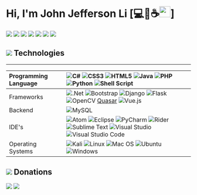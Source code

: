 #  Hi, I'm John Jefferson Li [:computer::black_flag::coffee:<img src="https://raw.githubusercontent.com/MartinHeinz/MartinHeinz/master/wave.gif" width="30px">]

<a href="https://www.facebook.com/lijohnjefferson/"><img src="https://img.shields.io/badge/facebook-%231877F2.svg?&style=for-the-badge&logo=facebook&logoColor=white" style="max-width:100%;"></a>
<a href="https://www.linkedin.com/in/john-jefferson-li-3b86811b0/"><img src="https://img.shields.io/badge/linkedin-%230077B5.svg?&style=for-the-badge&logo=linkedin&logoColor=white" style="max-width:100%;"></a>
<a href="mailto:lijohnjefferson@gmail.com"><img src="https://img.shields.io/badge/gmail-%23D14836.svg?&style=for-the-badge&logo=gmail&logoColor=white"></a>
<a href="mailto:2105995651@qq.com"><img src="https://img.shields.io/badge/QQ-%23EB1923.svg?&style=for-the-badge&logo=Tencent%20QQ&logoColor=white" style="max-width:100%;"></a>
<a href="mailto:yiyohwi@naver.com"><img src="https://img.shields.io/badge/네이버-%2381B441.svg?&style=for-the-badge&logo=Envato&logoColor=green" style="max-width:100%;"></a>
<a href="https://johnjeffersonli.com/wechat.jpg"><img src="https://img.shields.io/badge/微信-%237BB32E.svg?&style=for-the-badge&logo=WeChat&logoColor=white" style="max-width:100%;" style="max-width:100%;"></a>
<a href="https://weibo.com/7412800321/profile"><img src="https://img.shields.io/badge/微博-%23E6162D.svg?&style=for-the-badge&logo=Sina%20Weibo&logoColor=white" style="max-width:100%;" style="max-width:100%;"></a>


## <img src="https://img.icons8.com/color/26/000000/source-code.png"/> Technologies
---
| Programming Language | ![C#](https://img.shields.io/badge/c%23-%23239120.svg?style=for-the-badge&logo=c-sharp&logoColor=white) ![CSS3](https://img.shields.io/badge/css3-%231572B6.svg?style=for-the-badge&logo=css3&logoColor=white)	![HTML5](https://img.shields.io/badge/html5-%23E34F26.svg?style=for-the-badge&logo=html5&logoColor=white) ![Java](https://img.shields.io/badge/java-%23ED8B00.svg?style=for-the-badge&logo=java&logoColor=white) ![PHP](https://img.shields.io/badge/php-%23777BB4.svg?style=for-the-badge&logo=php&logoColor=white) ![Python](https://img.shields.io/badge/python-3670A0?style=for-the-badge&logo=python&logoColor=ffdd54) ![Shell Script](https://img.shields.io/badge/shell_script-%23121011.svg?style=for-the-badge&logo=gnu-bash&logoColor=white) |
:--- | :---
| Frameworks | ![.Net](https://img.shields.io/badge/.NET-5C2D91?style=for-the-badge&logo=.net&logoColor=white) ![Bootstrap](https://img.shields.io/badge/bootstrap-%23563D7C.svg?style=for-the-badge&logo=bootstrap&logoColor=white) ![Django](https://img.shields.io/badge/django-%23092E20.svg?style=for-the-badge&logo=django&logoColor=white) ![Flask](https://img.shields.io/badge/flask-%23000.svg?style=for-the-badge&logo=flask&logoColor=white) ![OpenCV](https://img.shields.io/badge/opencv-%23white.svg?style=for-the-badge&logo=opencv&logoColor=white) [Quasar](https://img.shields.io/badge/Quasar-16B7FB?style=for-the-badge&logo=quasar&logoColor=black) ![Vue.js](https://img.shields.io/badge/vuejs-%2335495e.svg?style=for-the-badge&logo=vuedotjs&logoColor=%234FC08D) |
| Backend | ![MySQL](https://img.shields.io/badge/mysql-%2300f.svg?style=for-the-badge&logo=mysql&logoColor=white) |
| IDE's | ![Atom](https://img.shields.io/badge/Atom-%2366595C.svg?style=for-the-badge&logo=atom&logoColor=white) ![Eclipse](https://img.shields.io/badge/Eclipse-FE7A16.svg?style=for-the-badge&logo=Eclipse&logoColor=white) ![PyCharm](https://img.shields.io/badge/pycharm-143?style=for-the-badge&logo=pycharm&logoColor=black&color=black&labelColor=green) ![Rider](https://img.shields.io/badge/Rider-000000.svg?style=for-the-badge&logo=Rider&logoColor=white&color=black&labelColor=crimson) ![Sublime Text](https://img.shields.io/badge/sublime_text-%23575757.svg?style=for-the-badge&logo=sublime-text&logoColor=important) ![Visual Studio](https://img.shields.io/badge/Visual%20Studio-5C2D91.svg?style=for-the-badge&logo=visual-studio&logoColor=white) ![Visual Studio Code](https://img.shields.io/badge/Visual%20Studio%20Code-0078d7.svg?style=for-the-badge&logo=visual-studio-code&logoColor=white) |
| Operating Systems | ![Kali](https://img.shields.io/badge/Kali-268BEE?style=for-the-badge&logo=kalilinux&logoColor=white) ![Linux](https://img.shields.io/badge/Linux-FCC624?style=for-the-badge&logo=linux&logoColor=black) ![Mac OS](https://img.shields.io/badge/mac%20os-000000?style=for-the-badge&logo=macos&logoColor=F0F0F0) ![Ubuntu](https://img.shields.io/badge/Ubuntu-E95420?style=for-the-badge&logo=ubuntu&logoColor=white) ![Windows](https://img.shields.io/badge/Windows-0078D6?style=for-the-badge&logo=windows&logoColor=white)|



## <img src="https://img.icons8.com/doodle/26/000000/money.png"/> Donations
<a href="paypal.me/JohnJeffersonLi"><img src="https://img.shields.io/badge/paypal-%2300457C.svg?&style=for-the-badge&logo=paypal&logoColor=white" style="max-width:100%;"></a>
<a href="https://www.buymeacoffee.com/itsjeffersonli" target="_blank"><img src="https://img.shields.io/badge/Buy%20Me%20A%20Coffee-%23FF813F.svg?&style=for-the-badge&logo=Buy%20Me%20A%20Coffee&logoColor=white" style="max-width:100%;" ></a>
